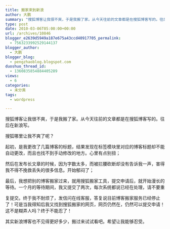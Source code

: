 ```yaml
---
title: 搬家来到新浪
author: 大鹏
summary: "搜狐博客让我很不爽，于是我搬了家。从今天往前的文章都是在搜狐博客写的。往后在新浪写。"
type: post
date: 2010-03-06T05:00:00+00:00
url: /archives/10846
blogger_e2639d5949a187e675a43ccd40917705_permalink:
  - 7563233992529144137
blogger_author:
  - 大鹏
blogger_blog:
  - pengzhaoblog.blogspot.com
duoshuo_thread_id:
  - 1360835854884405289
views:
  - 6
categories:
  - 未分类
tags:
  - wordpress

---
```

搜狐博客让我很不爽，于是我搬了家。从今天往前的文章都是在搜狐博客写的。往后在新浪写。

搜狐哪里让我不爽了呢？

起初，是我更改了几篇博客的标题，结果发现在标签模块里对应的博客标题却不能自动更改，而且也找不到手动修改的地方。心里有点别扭；

然后在发布长文章的时候，因为字数太多，而被拦腰砍断却没有告诉我一声，害得我不得不挽救丢失的很多信息。开始郁闷了；

最后，我想把别的博客搬家过来，就用搜狐搬家工具，提交申请后，就开始漫长的等待。一个月的等待期间，我又提交了两次，每次系统都说已经在处理，请不要重
  
复提交。终于我不耐烦了，发信问在线客服，答复说目前博客搬家服务已经停止了！可是当我得知后我又找到搜狐搬家的网页，网页仍然在，仍然可以提交申请！这不是糊弄人吗？终于不能忍了！

其实新浪博客也不见得更好多少，搬过来试试看吧。希望让我能够忍受。
